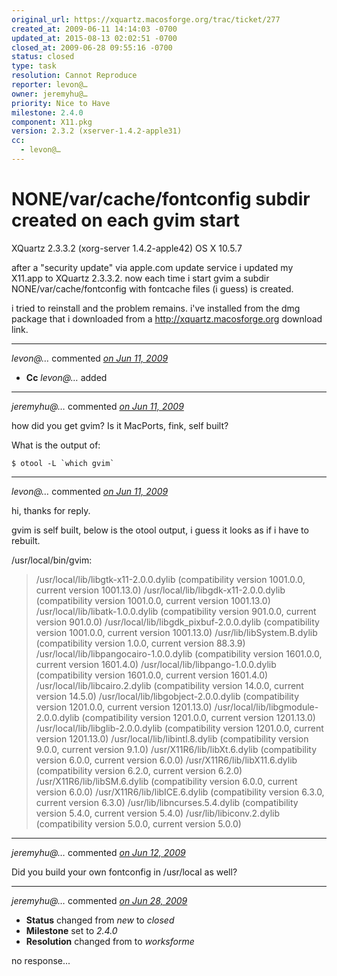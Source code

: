 ```yaml
---
original_url: https://xquartz.macosforge.org/trac/ticket/277
created_at: 2009-06-11 14:14:03 -0700
updated_at: 2015-08-13 02:02:51 -0700
closed_at: 2009-06-28 09:55:16 -0700
status: closed
type: task
resolution: Cannot Reproduce
reporter: levon@…
owner: jeremyhu@…
priority: Nice to Have
milestone: 2.4.0
component: X11.pkg
version: 2.3.2 (xserver-1.4.2-apple31)
cc:
  - levon@…
---
```


NONE/var/cache/fontconfig subdir created on each gvim start
===========================================================


XQuartz 2.3.3.2 (xorg-server 1.4.2-apple42)
OS X 10.5.7

after a "security update" via apple.com update service i updated my X11.app to XQuartz 2.3.3.2. now each time i start gvim a subdir NONE/var/cache/fontconfig with fontcache files (i guess) is created.

i tried to reinstall and the problem remains. i've installed from the dmg package that i downloaded from a <http://xquartz.macosforge.org> download link.



---

*levon@…* commented *[on Jun 11, 2009](https://xquartz.macosforge.org/trac/ticket/277#comment:1 "June 11, 2009 at 2:14 PM PDT")*

-   **Cc** *levon@…* added



---

*jeremyhu@…* commented *[on Jun 11, 2009](https://xquartz.macosforge.org/trac/ticket/277#comment:2 "June 11, 2009 at 5:08 PM PDT")*

how did you get gvim? Is it MacPorts, fink, self built?

What is the output of:

    $ otool -L `which gvim`


---

*levon@…* commented *[on Jun 11, 2009](https://xquartz.macosforge.org/trac/ticket/277#comment:3 "June 11, 2009 at 5:56 PM PDT")*

hi, thanks for reply.

gvim is self built, below is the otool output, i guess it looks as if i have
to rebuilt.

/usr/local/bin/gvim:

> /usr/local/lib/libgtk-x11-2.0.0.dylib (compatibility version 1001.0.0, current version 1001.13.0)
> /usr/local/lib/libgdk-x11-2.0.0.dylib (compatibility version 1001.0.0, current version 1001.13.0)
> /usr/local/lib/libatk-1.0.0.dylib (compatibility version 901.0.0, current version 901.0.0)
> /usr/local/lib/libgdk\_pixbuf-2.0.0.dylib (compatibility version 1001.0.0, current version 1001.13.0)
> /usr/lib/libSystem.B.dylib (compatibility version 1.0.0, current version 88.3.9)
> /usr/local/lib/libpangocairo-1.0.0.dylib (compatibility version 1601.0.0, current version 1601.4.0)
> /usr/local/lib/libpango-1.0.0.dylib (compatibility version 1601.0.0, current version 1601.4.0)
> /usr/local/lib/libcairo.2.dylib (compatibility version 14.0.0, current version 14.5.0)
> /usr/local/lib/libgobject-2.0.0.dylib (compatibility version 1201.0.0, current version 1201.13.0)
> /usr/local/lib/libgmodule-2.0.0.dylib (compatibility version 1201.0.0, current version 1201.13.0)
> /usr/local/lib/libglib-2.0.0.dylib (compatibility version 1201.0.0, current version 1201.13.0)
> /usr/local/lib/libintl.8.dylib (compatibility version 9.0.0, current version 9.1.0)
> /usr/X11R6/lib/libXt.6.dylib (compatibility version 6.0.0, current version 6.0.0)
> /usr/X11R6/lib/libX11.6.dylib (compatibility version 6.2.0, current version 6.2.0)
> /usr/X11R6/lib/libSM.6.dylib (compatibility version 6.0.0, current version 6.0.0)
> /usr/X11R6/lib/libICE.6.dylib (compatibility version 6.3.0, current version 6.3.0)
> /usr/lib/libncurses.5.4.dylib (compatibility version 5.4.0, current version 5.4.0)
> /usr/lib/libiconv.2.dylib (compatibility version 5.0.0, current version 5.0.0)



---

*jeremyhu@…* commented *[on Jun 12, 2009](https://xquartz.macosforge.org/trac/ticket/277#comment:4 "June 12, 2009 at 12:10 AM PDT")*

Did you build your own fontconfig in /usr/local as well?



---

*jeremyhu@…* commented *[on Jun 28, 2009](https://xquartz.macosforge.org/trac/ticket/277#comment:5 "June 28, 2009 at 9:55 AM PDT")*

-   **Status** changed from *new* to *closed*
-   **Milestone** set to *2.4.0*
-   **Resolution** changed from to *worksforme*

no response...



